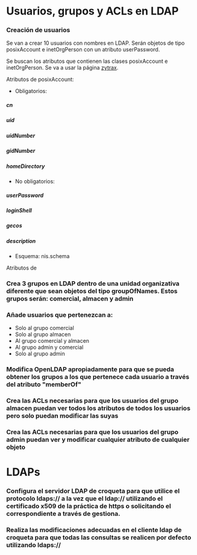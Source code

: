 # Usuarios, grupos y ACLs en LDAP

### Creación de usuarios
Se van a crear 10 usuarios con nombres en LDAP. Serán objetos de tipo posixAccount e inetOrgPerson con un atributo userPassword.

Se buscan los atributos que contienen las clases posixAccount e inetOrgPerson. Se va a usar la página [zytrax](https://www.zytrax.com/books/ldap/ape/).

Atributos de posixAccount: 	
- Obligatorios:
##### cn 
##### uid 
##### uidNumber 
##### gidNumber 
##### homeDirectory
- No obligatorios:
##### userPassword 
##### loginShell 
##### gecos 
##### description 	
- Esquema: nis.schema

Atributos de 



### Crea 3 grupos en LDAP dentro de una unidad organizativa diferente que sean objetos del tipo groupOfNames. Estos grupos serán: comercial, almacen y admin

### Añade usuarios que pertenezcan a:
- Solo al grupo comercial
- Solo al grupo almacen
- Al grupo comercial y almacen
- Al grupo admin y comercial
- Solo al grupo admin

### Modifica OpenLDAP apropiadamente para que se pueda obtener los grupos a los que pertenece cada usuario a través del atributo "memberOf"

### Crea las ACLs necesarias para que los usuarios del grupo almacen puedan ver todos los atributos de todos los usuarios pero solo puedan modificar las suyas

### Crea las ACLs necesarias para que los usuarios del grupo admin puedan ver y modificar cualquier atributo de cualquier objeto


# LDAPs
### Configura el servidor LDAP de croqueta para que utilice el protocolo ldaps:// a la vez que el ldap:// utilizando el certificado x509 de la práctica de https o solicitando el correspondiente a través de gestiona.

### Realiza las modificaciones adecuadas en el cliente ldap de croqueta para que todas las consultas se realicen por defecto utilizando ldaps://

